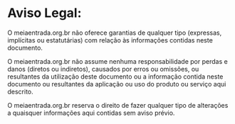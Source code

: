 # Aviso Legal:

O meiaentrada.org.br não oferece garantias de qualquer tipo (expressas, implícitas ou estatutárias) com relação às informações contidas neste documento.

O meiaentrada.org.br não assume nenhuma responsabilidade por perdas e danos (diretos ou indiretos), causados por erros ou omissões, ou resultantes da utilização deste documento ou a informação contida neste documento ou resultantes da aplicação ou uso do produto ou serviço aqui descrito.

O meiaentrada.org.br reserva o direito de fazer qualquer tipo de alterações a quaisquer informações aqui contidas sem aviso prévio.